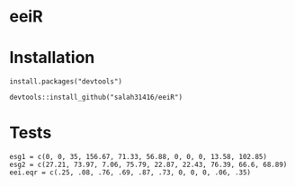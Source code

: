 # eeiR 

# Installation

	install.packages("devtools")

	devtools::install_github("salah31416/eeiR")

# Tests

	esg1 = c(0, 0, 35, 156.67, 71.33, 56.88, 0, 0, 0, 13.58, 102.85)
	esg2 = c(27.21, 73.97, 7.06, 75.79, 22.87, 22.43, 76.39, 66.6, 68.89)
	eei.eqr = c(.25, .08, .76, .69, .87, .73, 0, 0, 0, .06, .35)


